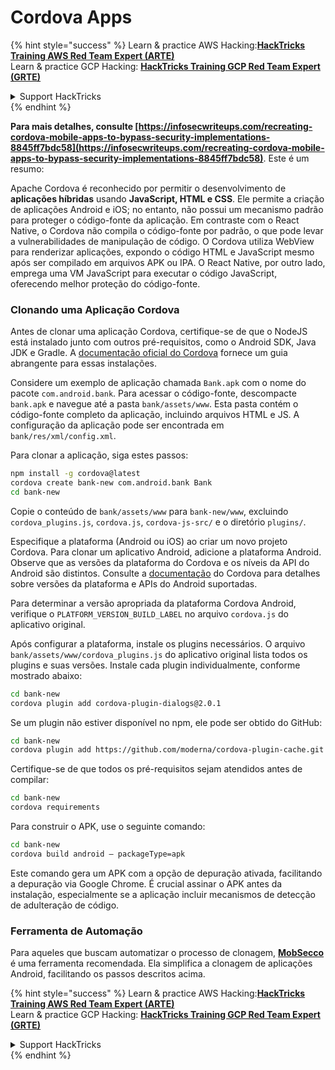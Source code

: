 # Cordova Apps

{% hint style="success" %}
Learn & practice AWS Hacking:<img src="/.gitbook/assets/arte.png" alt="" data-size="line">[**HackTricks Training AWS Red Team Expert (ARTE)**](https://training.hacktricks.xyz/courses/arte)<img src="/.gitbook/assets/arte.png" alt="" data-size="line">\
Learn & practice GCP Hacking: <img src="/.gitbook/assets/grte.png" alt="" data-size="line">[**HackTricks Training GCP Red Team Expert (GRTE)**<img src="/.gitbook/assets/grte.png" alt="" data-size="line">](https://training.hacktricks.xyz/courses/grte)

<details>

<summary>Support HackTricks</summary>

* Check the [**subscription plans**](https://github.com/sponsors/carlospolop)!
* **Join the** 💬 [**Discord group**](https://discord.gg/hRep4RUj7f) or the [**telegram group**](https://t.me/peass) or **follow** us on **Twitter** 🐦 [**@hacktricks\_live**](https://twitter.com/hacktricks\_live)**.**
* **Share hacking tricks by submitting PRs to the** [**HackTricks**](https://github.com/carlospolop/hacktricks) and [**HackTricks Cloud**](https://github.com/carlospolop/hacktricks-cloud) github repos.

</details>
{% endhint %}

**Para mais detalhes, consulte [https://infosecwriteups.com/recreating-cordova-mobile-apps-to-bypass-security-implementations-8845ff7bdc58](https://infosecwriteups.com/recreating-cordova-mobile-apps-to-bypass-security-implementations-8845ff7bdc58)**. Este é um resumo:

Apache Cordova é reconhecido por permitir o desenvolvimento de **aplicações híbridas** usando **JavaScript, HTML e CSS**. Ele permite a criação de aplicações Android e iOS; no entanto, não possui um mecanismo padrão para proteger o código-fonte da aplicação. Em contraste com o React Native, o Cordova não compila o código-fonte por padrão, o que pode levar a vulnerabilidades de manipulação de código. O Cordova utiliza WebView para renderizar aplicações, expondo o código HTML e JavaScript mesmo após ser compilado em arquivos APK ou IPA. O React Native, por outro lado, emprega uma VM JavaScript para executar o código JavaScript, oferecendo melhor proteção do código-fonte.

### Clonando uma Aplicação Cordova

Antes de clonar uma aplicação Cordova, certifique-se de que o NodeJS está instalado junto com outros pré-requisitos, como o Android SDK, Java JDK e Gradle. A [documentação oficial do Cordova](https://cordova.apache.org/docs/en/11.x/guide/cli/#install-pre-requisites-for-building) fornece um guia abrangente para essas instalações.

Considere um exemplo de aplicação chamada `Bank.apk` com o nome do pacote `com.android.bank`. Para acessar o código-fonte, descompacte `bank.apk` e navegue até a pasta `bank/assets/www`. Esta pasta contém o código-fonte completo da aplicação, incluindo arquivos HTML e JS. A configuração da aplicação pode ser encontrada em `bank/res/xml/config.xml`.

Para clonar a aplicação, siga estes passos:
```bash
npm install -g cordova@latest
cordova create bank-new com.android.bank Bank
cd bank-new
```
Copie o conteúdo de `bank/assets/www` para `bank-new/www`, excluindo `cordova_plugins.js`, `cordova.js`, `cordova-js-src/` e o diretório `plugins/`.

Especifique a plataforma (Android ou iOS) ao criar um novo projeto Cordova. Para clonar um aplicativo Android, adicione a plataforma Android. Observe que as versões da plataforma do Cordova e os níveis da API do Android são distintos. Consulte a [documentação](https://cordova.apache.org/docs/en/11.x/guide/platforms/android/) do Cordova para detalhes sobre versões da plataforma e APIs do Android suportadas.

Para determinar a versão apropriada da plataforma Cordova Android, verifique o `PLATFORM_VERSION_BUILD_LABEL` no arquivo `cordova.js` do aplicativo original.

Após configurar a plataforma, instale os plugins necessários. O arquivo `bank/assets/www/cordova_plugins.js` do aplicativo original lista todos os plugins e suas versões. Instale cada plugin individualmente, conforme mostrado abaixo:
```bash
cd bank-new
cordova plugin add cordova-plugin-dialogs@2.0.1
```
Se um plugin não estiver disponível no npm, ele pode ser obtido do GitHub:
```bash
cd bank-new
cordova plugin add https://github.com/moderna/cordova-plugin-cache.git
```
Certifique-se de que todos os pré-requisitos sejam atendidos antes de compilar:
```bash
cd bank-new
cordova requirements
```
Para construir o APK, use o seguinte comando:
```bash
cd bank-new
cordova build android — packageType=apk
```
Este comando gera um APK com a opção de depuração ativada, facilitando a depuração via Google Chrome. É crucial assinar o APK antes da instalação, especialmente se a aplicação incluir mecanismos de detecção de adulteração de código.

### Ferramenta de Automação

Para aqueles que buscam automatizar o processo de clonagem, **[MobSecco](https://github.com/Anof-cyber/MobSecco)** é uma ferramenta recomendada. Ela simplifica a clonagem de aplicações Android, facilitando os passos descritos acima.

{% hint style="success" %}
Learn & practice AWS Hacking:<img src="/.gitbook/assets/arte.png" alt="" data-size="line">[**HackTricks Training AWS Red Team Expert (ARTE)**](https://training.hacktricks.xyz/courses/arte)<img src="/.gitbook/assets/arte.png" alt="" data-size="line">\
Learn & practice GCP Hacking: <img src="/.gitbook/assets/grte.png" alt="" data-size="line">[**HackTricks Training GCP Red Team Expert (GRTE)**<img src="/.gitbook/assets/grte.png" alt="" data-size="line">](https://training.hacktricks.xyz/courses/grte)

<details>

<summary>Support HackTricks</summary>

* Check the [**subscription plans**](https://github.com/sponsors/carlospolop)!
* **Join the** 💬 [**Discord group**](https://discord.gg/hRep4RUj7f) or the [**telegram group**](https://t.me/peass) or **follow** us on **Twitter** 🐦 [**@hacktricks\_live**](https://twitter.com/hacktricks\_live)**.**
* **Share hacking tricks by submitting PRs to the** [**HackTricks**](https://github.com/carlospolop/hacktricks) and [**HackTricks Cloud**](https://github.com/carlospolop/hacktricks-cloud) github repos.

</details>
{% endhint %}
